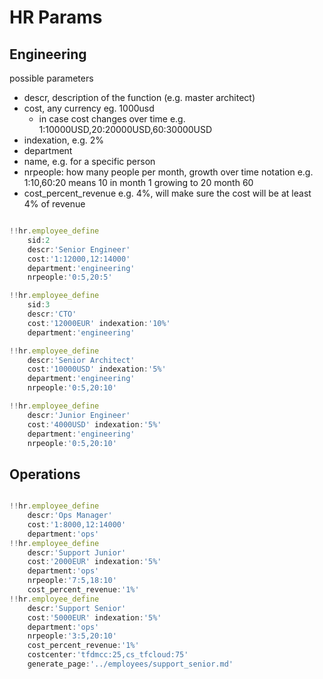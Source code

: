 # HR Params

## Engineering

possible parameters

- descr, description of the function (e.g. master architect)
- cost, any currency eg. 1000usd
  - in case cost changes over time e.g. 1:10000USD,20:20000USD,60:30000USD
- indexation, e.g. 2%
- department
- name, e.g. for a specific person
- nrpeople: how many people per month, growth over time notation e.g. 1:10,60:20  means 10 in month 1 growing to 20 month 60
- cost_percent_revenue e.g. 4%, will make sure the cost will be at least 4% of revenue

```js

!!hr.employee_define 
    sid:2
    descr:'Senior Engineer' 
    cost:'1:12000,12:14000'
    department:'engineering'
    nrpeople:'0:5,20:5'

!!hr.employee_define 
    sid:3
    descr:'CTO'  
    cost:'12000EUR' indexation:'10%' 
    department:'engineering'

!!hr.employee_define 
    descr:'Senior Architect'  
    cost:'10000USD' indexation:'5%' 
    department:'engineering'
    nrpeople:'0:5,20:10'

!!hr.employee_define 
    descr:'Junior Engineer' 
    cost:'4000USD' indexation:'5%' 
    department:'engineering'
    nrpeople:'0:5,20:10'

```


## Operations

```js

!!hr.employee_define 
    descr:'Ops Manager' 
    cost:'1:8000,12:14000'
    department:'ops'
!!hr.employee_define 
    descr:'Support Junior'  
    cost:'2000EUR' indexation:'5%' 
    department:'ops'
    nrpeople:'7:5,18:10'
    cost_percent_revenue:'1%'
!!hr.employee_define 
    descr:'Support Senior'  
    cost:'5000EUR' indexation:'5%' 
    department:'ops'
    nrpeople:'3:5,20:10'
    cost_percent_revenue:'1%'
    costcenter:'tfdmcc:25,cs_tfcloud:75'
    generate_page:'../employees/support_senior.md'
```